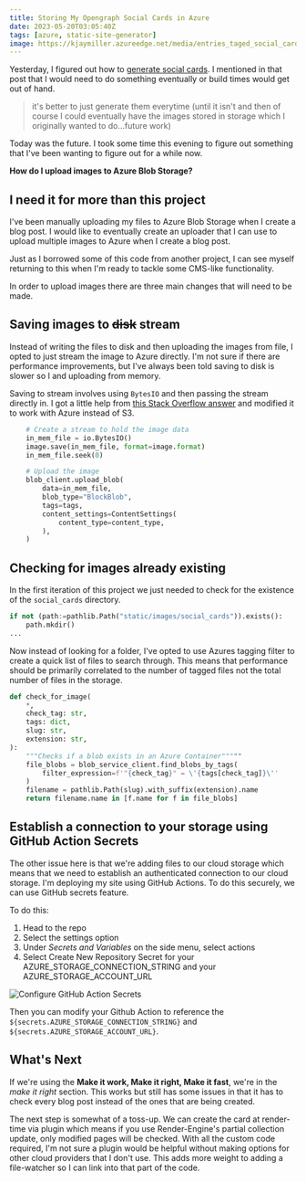 ```yaml
---
title: Storing My Opengraph Social Cards in Azure
date: 2023-05-20T03:05:40Z
tags: [azure, static-site-generator]
image: https://kjaymiller.azureedge.net/media/entries_taged_social_cards.png
---
```


Yesterday, I figured out how to [generate social cards](adding-social-cards-to-my-static-site.html). I mentioned in that post that I would need to do something eventually or build times would get out of hand.

> it's better to just generate them everytime (until it isn't and then of course I could eventually have the images stored in storage which I originally wanted to do...future work)

Today was the future. I took some time this evening to figure out something that I've been wanting to figure out for a while now.

**How do I upload images to Azure Blob Storage?**

## I need it for more than this project

I've been manually uploading my files to Azure Blob Storage when I create a blog post. I would like to eventually create an uploader that I can use to upload multiple images to Azure when I create a blog post.

Just as I borrowed some of this code from another project, I can see myself returning to this when I'm ready to tackle some CMS-like functionality.

In order to upload images there are three main changes that will need to be made.

## Saving images to <strike>disk</strike> stream

Instead of writing the files to disk and then uploading the images from file, I opted to just stream the image to Azure directly. I'm not sure if there are performance improvements, but I've always been told saving to disk is slower so I and uploading from memory.

Saving to stream involves using `BytesIO` and then passing the stream directly in. I got a little help from [this Stack Overflow answer](https://stackoverflow.com/a/56241877) and modified it to work with Azure instead of S3.

```python
    # Create a stream to hold the image data
    in_mem_file = io.BytesIO()
    image.save(in_mem_file, format=image.format)
    in_mem_file.seek(0)

    # Upload the image
    blob_client.upload_blob(
        data=in_mem_file,
        blob_type="BlockBlob",
        tags=tags,
        content_settings=ContentSettings(
            content_type=content_type,
        ),
    )
```

## Checking for images already existing

In the first iteration of this project we just needed to check for the existence of the `social_cards` directory.

```python
if not (path:=pathlib.Path("static/images/social_cards")).exists():
    path.mkdir()
...
```

Now instead of looking for a folder, I've opted to use Azures tagging filter to create a quick list of files to search through. This means that performance should be primarily correlated to the number of tagged files not the total number of files in the storage.

```python
def check_for_image(
    *,
    check_tag: str,
    tags: dict,
    slug: str,
    extension: str,
):
    """Checks if a blob exists in an Azure Container"""""
    file_blobs = blob_service_client.find_blobs_by_tags(
        filter_expression=f'"{check_tag}" = \'{tags[check_tag]}\''
    )
    filename = pathlib.Path(slug).with_suffix(extension).name
    return filename.name in [f.name for f in file_blobs]
```

## Establish a connection to your storage using GitHub Action Secrets

The other issue here is that we're adding files to our cloud storage which means that we need to establish an authenticated connection to our cloud storage.
I'm deploying my site using GitHub Actions. To do this securely, we can use GitHub secrets feature.

To do this:
1. Head to the repo
2. Select the settings option
3. Under _Secrets and Variables_ on the side menu, select actions
4. Select Create New Repository Secret for your AZURE_STORAGE_CONNECTION_STRING and your AZURE_STORAGE_ACCOUNT_URL

![Configure GitHub Action Secrets](https://kjaymiller.azureedge.net/media/Add%20Github%20Actions%20Secrets.png)

Then you can modify your Github Action to reference the `${secrets.AZURE_STORAGE_CONNECTION_STRING}` and `${secrets.AZURE_STORAGE_ACCOUNT_URL}`.

## What's Next

If we're using the **Make it work, Make it right, Make it fast**, we're in the _make it right_ section. This works but still has some issues in that it has to check every blog post instead of the ones that are being created. 

The next step is somewhat of a toss-up. We can create the card at render-time via plugin which means if you use Render-Engine's partial collection update, only modified pages will be checked. With all the custom code required, I'm not sure a plugin would be helpful without making options for other cloud providers that I don't use. This adds more weight to adding a file-watcher so I can link into that part of the code.
